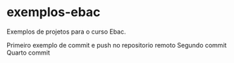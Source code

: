 # exemplos-ebac
Exemplos de projetos para o curso Ebac.

Primeiro exemplo de commit e push no repositorio remoto
Segundo commit
Quarto commit
